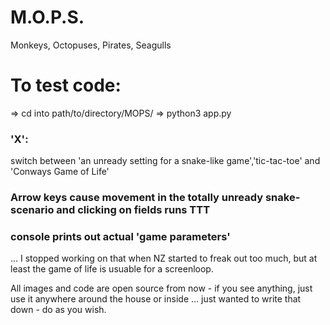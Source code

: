 # M.O.P.S.
Monkeys, Octopuses, Pirates, Seagulls

# To test code:

=> cd into path/to/directory/MOPS/
=> python3 app.py

### 'X':
switch between 'an unready setting for a snake-like game','tic-tac-toe' and 'Conways Game of Life'

### Arrow keys cause movement in the totally unready snake-scenario and clicking on fields runs TTT

### console prints out actual 'game parameters'

... I stopped working on that when NZ started to freak out too much, but at least the game of life is usuable for a screenloop.

All images and code are open source from now - if you see anything, just use it anywhere around the house or inside ... just wanted to write that down - do as you wish.
